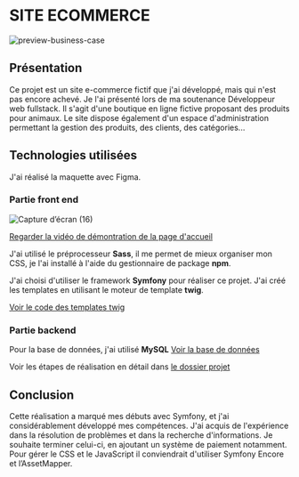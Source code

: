  # SITE ECOMMERCE
 
![preview-business-case](https://github.com/alicemimouni/lanimesalerie-symfony/assets/82211729/b291f530-e634-489d-860b-dd189ee7e3c5)

## Présentation

Ce projet est un site e-commerce fictif que j'ai développé, mais qui n'est pas encore achevé. Je l'ai présenté lors de ma soutenance Développeur web fullstack. Il s'agit d'une boutique en ligne fictive proposant des produits pour animaux. Le site dispose également d'un espace d'administration permettant la gestion des produits, des clients, des catégories...

## Technologies utilisées

J'ai réalisé la maquette avec Figma.

### Partie front end
![Capture d’écran (16)](https://github.com/alicemimouni/lanimesalerie-symfony/assets/82211729/429a86f9-feab-4f07-a9b1-538174bfa721)

[Regarder la vidéo de démontration de la page d'accueil](https://youtu.be/E2kFJFzLY1o)

J'ai utilisé le préprocesseur **Sass**, il me permet de mieux organiser mon CSS, je l'ai installé à l'aide du gestionnaire de package **npm**.

J'ai choisi d'utiliser le framework **Symfony** pour réaliser ce projet. J'ai créé les templates en utilisant le moteur de template **twig**.

[Voir le code des templates twig](https://github.com/alicemimouni/lanimesalerie-symfony/tree/main/templates)

### Partie backend
Pour la base de données, j'ai utilisé **MySQL** [Voir la base de données](https://github.com/alicemimouni/lanimesalerie-symfony/blob/main/animalerie.sql)

Voir les étapes de réalisation en détail dans [le dossier projet](https://alicemimouni.github.io/dossier-projet-alice-mimouni.pdf#page=28)


## Conclusion

Cette réalisation a marqué mes débuts avec Symfony, et j'ai considérablement développé mes compétences. J'ai acquis de l'expérience dans la résolution de problèmes et dans la recherche d'informations.
Je souhaite terminer celui-ci, en ajoutant un système de paiement notamment. Pour gérer le CSS et le JavaScript il conviendrait d'utiliser Symfony Encore et  l’AssetMapper. 